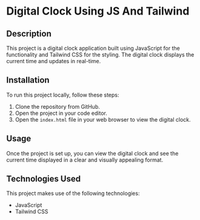 # Digital Clock Using JS And Tailwind

## Description
This project is a digital clock application built using JavaScript for the functionality and Tailwind CSS for the styling. 
The digital clock displays the current time and updates in real-time.

## Installation
To run this project locally, follow these steps:
1. Clone the repository from GitHub.
2. Open the project in your code editor.
3. Open the `index.html` file in your web browser to view the digital clock.

## Usage
Once the project is set up, you can view the digital clock and see the current time displayed in a clear and visually appealing format.

## Technologies Used
This project makes use of the following technologies:
- JavaScript
- Tailwind CSS

